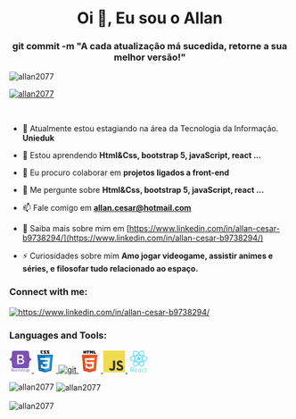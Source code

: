 <h1 align="center">Oi 👋, Eu sou o Allan</h1>
<h3 align="center">git commit -m "A cada atualização má sucedida, retorne a sua melhor versão!"</h3>

<p align="left"> <img src="https://komarev.com/ghpvc/?username=allan2077&label=Profile%20views&color=0e75b6&style=flat" alt="allan2077" /> </p>

<p align="left"> <a href="https://github.com/ryo-ma/github-profile-trophy"><img src="https://github-profile-trophy.vercel.app/?username=allan2077" alt="allan2077" /></a> </p>

<p align="left"> <a href="https://twitter.com/" target="blank"><img src="https://img.shields.io/twitter/follow/?logo=twitter&style=for-the-badge" alt="" /></a> </p>

- 🔭 Atualmente estou estagiando na área da Tecnologia da Informação. **Unieduk**

- 🌱 Estou aprendendo **Html&Css, bootstrap 5, javaScript, react ...**

- 👯 Eu procuro colaborar em **projetos ligados a front-end**

- 💬 Me pergunte sobre **Html&Css, bootstrap 5, javaScript, react ...**

- 📫 Fale comigo em **allan.cesar@hotmail.com**

- 📄 Saiba mais sobre mim em [https://www.linkedin.com/in/allan-cesar-b9738294/](https://www.linkedin.com/in/allan-cesar-b9738294/)

- ⚡ Curiosidades sobre mim **Amo jogar videogame, assistir animes e séries, e filosofar tudo relacionado ao espaço.**

<h3 align="left">Connect with me:</h3>
<p align="left">
<a href="[linkedin.com/in/allan-cesar-b9738294](https://www.linkedin.com/in/allan-cesar-b9738294/)" target="blank"><img align="center" src="https://raw.githubusercontent.com/rahuldkjain/github-profile-readme-generator/master/src/images/icons/Social/linked-in-alt.svg" alt="https://www.linkedin.com/in/allan-cesar-b9738294/" height="30" width="40" /></a>
</p>

<h3 align="left">Languages and Tools:</h3>
<p align="left"> <a href="https://getbootstrap.com" target="_blank" rel="noreferrer"> <img src="https://raw.githubusercontent.com/devicons/devicon/master/icons/bootstrap/bootstrap-plain-wordmark.svg" alt="bootstrap" width="40" height="40"/> </a> <a href="https://www.w3schools.com/css/" target="_blank" rel="noreferrer"> <img src="https://raw.githubusercontent.com/devicons/devicon/master/icons/css3/css3-original-wordmark.svg" alt="css3" width="40" height="40"/> </a> <a href="https://git-scm.com/" target="_blank" rel="noreferrer"> <img src="https://www.vectorlogo.zone/logos/git-scm/git-scm-icon.svg" alt="git" width="40" height="40"/> </a> <a href="https://www.w3.org/html/" target="_blank" rel="noreferrer"> <img src="https://raw.githubusercontent.com/devicons/devicon/master/icons/html5/html5-original-wordmark.svg" alt="html5" width="40" height="40"/> </a> <a href="https://developer.mozilla.org/en-US/docs/Web/JavaScript" target="_blank" rel="noreferrer"> <img src="https://raw.githubusercontent.com/devicons/devicon/master/icons/javascript/javascript-original.svg" alt="javascript" width="40" height="40"/> </a> <a href="https://reactjs.org/" target="_blank" rel="noreferrer"> <img src="https://raw.githubusercontent.com/devicons/devicon/master/icons/react/react-original-wordmark.svg" alt="react" width="40" height="40"/> </a> </p>

<p><img align="left" src="https://github-readme-stats.vercel.app/api/top-langs?username=allan2077&show_icons=true&locale=en&layout=compact" alt="allan2077" /></p>

<p>&nbsp;<img align="center" src="https://github-readme-stats.vercel.app/api?username=allan2077&show_icons=true&locale=en" alt="allan2077" /></p>

<p><img align="center" src="https://github-readme-streak-stats.herokuapp.com/?user=allan2077&" alt="allan2077" /></p>

